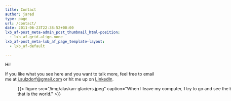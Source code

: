 ```yaml
---
title: Contact
author: jared
type: page
url: /contact/
date: 2011-06-23T22:38:52+00:00
lxb_af-post_meta-admin_post_thumbnail_html-position:
  - lxb_af-grid-align-none
lxb_af-post_meta-lxb_af_page_template-layout:
  - lxb_af-default

---
```

Hi!

If you like what you see here and you want to talk more, feel free to email me at <j.sulzdorf@gmail.com> or hit me up on [LinkedIn][1].<figure id="attachment_2741" aria-describedby="caption-attachment-2741" style="width: 740px" class="wp-caption alignnone">

{{< figure src="/img/alaskan-glaciers.jpeg" caption="When I leave my computer, I try to go and see the beauty that is the world." >}}

 [1]: https://www.linkedin.com/in/jaredsulzdorf